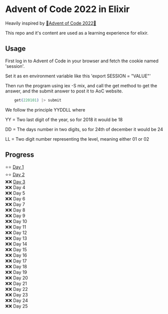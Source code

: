 # Advent of Code 2022 in Elixir

Heavily inspired by [🎄Advent of Code 2022🎄](https://github.com/norrbacka/aoc2022-elixir/tree/main)

This repo and it's content are used as a learning experience for elixir.

## Usage

First log in to Advent of Code in your browser and fetch the cookie named 'session'.

Set it as en environment variable like this 'export SESSION = "VALUE"'

Then run the program using iex -S mix, and call the get method to get the answer, and the submit answer to post it to AoC website.

```elixir
    get(220101) |> submit
```

We follow the principle YYDDLL where

YY = Two last digit of the year, so for 2018 it would be 18

DD = The days number in two digits, so for 24th of december it would be 24

LL = Two digit number representing the level, meaning either 01 or 02

## Progress

:star::star: [Day 1](/lib/solutions/Solutions.Day01.ex) \
:star::star: [Day 2](/lib/solutions/Solutions.Day02.ex) \
:x::x: [Day 3](/lib/solutions/Solutions.Day03.ex) \
:x::x: Day 4 \
:x::x: Day 5 \
:x::x: Day 6 \
:x::x: Day 7 \
:x::x: Day 8\
:x::x: Day 9 \
:x::x: Day 10 \
:x::x: Day 11 \
:x::x: Day 12 \
:x::x: Day 13 \
:x::x: Day 14 \
:x::x: Day 15 \
:x::x: Day 16 \
:x::x: Day 17 \
:x::x: Day 18 \
:x::x: Day 19 \
:x::x: Day 20 \
:x::x: Day 21 \
:x::x: Day 22 \
:x::x: Day 23 \
:x::x: Day 24 \
:x::x: Day 25
